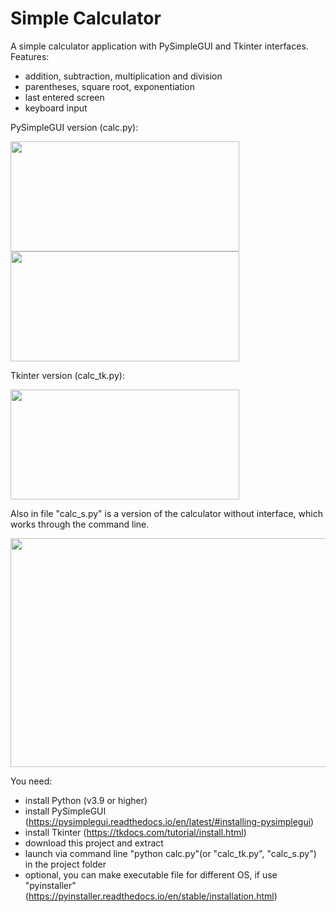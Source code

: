 # Simple Calculator
A simple calculator application with PySimpleGUI and Tkinter interfaces. Features:
- addition, subtraction, multiplication and division
- parentheses, square root, exponentiation
- last entered screen
- keyboard input

PySimpleGUI version (calc.py):

<img src="https://github.com/lestec-al/simple-calculator/raw/main/data/calc_pic_1.png" width="366" height="176" />
<img src="https://github.com/lestec-al/simple-calculator/raw/main/data/calc_pic_2.png" width="366" height="176" />

Tkinter version (calc_tk.py):

<img src="https://github.com/lestec-al/simple-calculator/raw/main/data/calc_pic_tk.png" width="366" height="176" />

Also in file "calc_s.py" is a version of the calculator without interface, which works through the command line.

<img src="https://github.com/lestec-al/simple-calculator/raw/main/data/calc_pic_s1.png" width="541" height="366" />

You need:
- install Python (v3.9 or higher)
- install PySimpleGUI (https://pysimplegui.readthedocs.io/en/latest/#installing-pysimplegui)
- install Tkinter (https://tkdocs.com/tutorial/install.html)
- download this project and extract
- launch via command line "python calc.py"(or "calc_tk.py", "calc_s.py") in the project folder
- optional, you can make executable file for different OS, if use "pyinstaller" (https://pyinstaller.readthedocs.io/en/stable/installation.html)